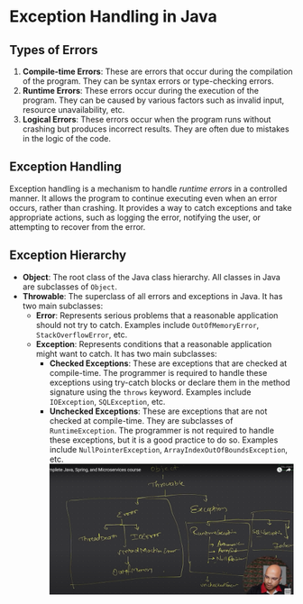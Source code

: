 # Exception Handling in Java

## Types of Errors
1. **Compile-time Errors**: These are errors that occur during the compilation of the program. They can be syntax errors or type-checking errors.
2. **Runtime Errors**: These errors occur during the execution of the program. They can be caused by various factors such as invalid input, resource unavailability, etc.
3. **Logical Errors**: These errors occur when the program runs without crashing but produces incorrect results. They are often due to mistakes in the logic of the code.

## Exception Handling
Exception handling is a mechanism to handle *runtime errors* in a controlled manner. It allows the program to continue executing even when an error occurs, rather than crashing.
It provides a way to catch exceptions and take appropriate actions, such as logging the error, notifying the user, or attempting to recover from the error.

## Exception Hierarchy
- **Object**: The root class of the Java class hierarchy. All classes in Java are subclasses of `Object`.
- **Throwable**: The superclass of all errors and exceptions in Java. It has two main subclasses:
  - **Error**: Represents serious problems that a reasonable application should not try to catch. Examples include `OutOfMemoryError`, `StackOverflowError`, etc.
  - **Exception**: Represents conditions that a reasonable application might want to catch. It has two main subclasses:
    - **Checked Exceptions**: These are exceptions that are checked at compile-time. The programmer is required to handle these exceptions using try-catch blocks or declare them in the method signature using the `throws` keyword. Examples include `IOException`, `SQLException`, etc.
    - **Unchecked Exceptions**: These are exceptions that are not checked at compile-time. They are subclasses of `RuntimeException`. The programmer is not required to handle these exceptions, but it is a good practice to do so. Examples include `NullPointerException`, `ArrayIndexOutOfBoundsException`, etc.
![alt text](image.png)